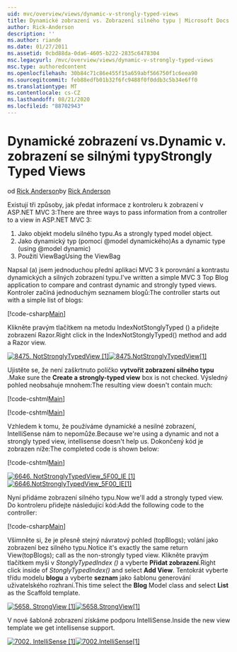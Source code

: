 ```yaml
---
uid: mvc/overview/views/dynamic-v-strongly-typed-views
title: Dynamické zobrazení vs. Zobrazení silného typu | Microsoft Docs
author: Rick-Anderson
description: ''
ms.author: riande
ms.date: 01/27/2011
ms.assetid: 0cbd88da-0da6-4605-b222-2835c6478304
msc.legacyurl: /mvc/overview/views/dynamic-v-strongly-typed-views
msc.type: authoredcontent
ms.openlocfilehash: 30b84c71c86e455f15a659abf566750f1c6eea90
ms.sourcegitcommit: feb88edfb01b32f6fc9488f0f0ddb3c5b34e6ff0
ms.translationtype: MT
ms.contentlocale: cs-CZ
ms.lasthandoff: 08/21/2020
ms.locfileid: "88702943"
---
```

# <a name="dynamic-v-strongly-typed-views"></a><span data-ttu-id="096a1-103">Dynamické zobrazení vs.</span><span class="sxs-lookup"><span data-stu-id="096a1-103">Dynamic v.</span></span> <span data-ttu-id="096a1-104">zobrazení se silnými typy</span><span class="sxs-lookup"><span data-stu-id="096a1-104">Strongly Typed Views</span></span>

<span data-ttu-id="096a1-105">od [Rick Anderson](https://twitter.com/RickAndMSFT)</span><span class="sxs-lookup"><span data-stu-id="096a1-105">by [Rick Anderson](https://twitter.com/RickAndMSFT)</span></span>

<span data-ttu-id="096a1-106">Existují tři způsoby, jak předat informace z kontroleru k zobrazení v ASP.NET MVC 3:</span><span class="sxs-lookup"><span data-stu-id="096a1-106">There are three ways to pass information from a controller to a view in ASP.NET MVC 3:</span></span>

1. <span data-ttu-id="096a1-107">Jako objekt modelu silného typu.</span><span class="sxs-lookup"><span data-stu-id="096a1-107">As a strongly typed model object.</span></span>
2. <span data-ttu-id="096a1-108">Jako dynamický typ (pomocí @model dynamického)</span><span class="sxs-lookup"><span data-stu-id="096a1-108">As a dynamic type (using @model dynamic)</span></span>
3. <span data-ttu-id="096a1-109">Použití ViewBag</span><span class="sxs-lookup"><span data-stu-id="096a1-109">Using the ViewBag</span></span>

<span data-ttu-id="096a1-110">Napsal (a) jsem jednoduchou přední aplikaci MVC 3 k porovnání a kontrastu dynamických a silných zobrazení typu.</span><span class="sxs-lookup"><span data-stu-id="096a1-110">I've written a simple MVC 3 Top Blog application to compare and contrast dynamic and strongly typed views.</span></span> <span data-ttu-id="096a1-111">Kontroler začíná jednoduchým seznamem blogů:</span><span class="sxs-lookup"><span data-stu-id="096a1-111">The controller starts out with a simple list of blogs:</span></span>

[!code-csharp[Main](dynamic-v-strongly-typed-views/samples/sample1.cs)]

<span data-ttu-id="096a1-112">Klikněte pravým tlačítkem na metodu IndexNotStonglyTyped () a přidejte zobrazení Razor.</span><span class="sxs-lookup"><span data-stu-id="096a1-112">Right click in the IndexNotStonglyTyped() method and add a Razor view.</span></span>

<span data-ttu-id="096a1-113">[![8475. NotStronglyTypedView [1]](dynamic-v-strongly-typed-views/_static/image2.png)](dynamic-v-strongly-typed-views/_static/image1.png)</span><span class="sxs-lookup"><span data-stu-id="096a1-113">[![8475.NotStronglyTypedView[1]](dynamic-v-strongly-typed-views/_static/image2.png)](dynamic-v-strongly-typed-views/_static/image1.png)</span></span>

<span data-ttu-id="096a1-114">Ujistěte se, že není zaškrtnuto políčko **vytvořit zobrazení silného typu** .</span><span class="sxs-lookup"><span data-stu-id="096a1-114">Make sure the **Create a strongly-typed view** box is not checked.</span></span> <span data-ttu-id="096a1-115">Výsledný pohled neobsahuje mnohem:</span><span class="sxs-lookup"><span data-stu-id="096a1-115">The resulting view doesn't contain much:</span></span>

[!code-cshtml[Main](dynamic-v-strongly-typed-views/samples/sample2.cshtml)]

[!code-cshtml[Main](dynamic-v-strongly-typed-views/samples/sample3.cshtml)]

<span data-ttu-id="096a1-116">Vzhledem k tomu, že používáme dynamické a nesilné zobrazení, IntelliSense nám to nepomůže.</span><span class="sxs-lookup"><span data-stu-id="096a1-116">Because we're using a dynamic and not a strongly typed view, intellisense doesn't help us.</span></span> <span data-ttu-id="096a1-117">Dokončený kód je zobrazen níže:</span><span class="sxs-lookup"><span data-stu-id="096a1-117">The completed code is shown below:</span></span>

[!code-cshtml[Main](dynamic-v-strongly-typed-views/samples/sample4.cshtml)]

<span data-ttu-id="096a1-118">[![6646. NotStronglyTypedView_5F00_IE [1]](dynamic-v-strongly-typed-views/_static/image4.png)](dynamic-v-strongly-typed-views/_static/image3.png)</span><span class="sxs-lookup"><span data-stu-id="096a1-118">[![6646.NotStronglyTypedView_5F00_IE[1]](dynamic-v-strongly-typed-views/_static/image4.png)](dynamic-v-strongly-typed-views/_static/image3.png)</span></span>

<span data-ttu-id="096a1-119">Nyní přidáme zobrazení silného typu.</span><span class="sxs-lookup"><span data-stu-id="096a1-119">Now we'll add a strongly typed view.</span></span> <span data-ttu-id="096a1-120">Do kontroleru přidejte následující kód:</span><span class="sxs-lookup"><span data-stu-id="096a1-120">Add the following code to the controller:</span></span>

[!code-csharp[Main](dynamic-v-strongly-typed-views/samples/sample5.cs)]

<span data-ttu-id="096a1-121">Všimněte si, že je přesně stejný návratový pohled (topBlogs); volání jako zobrazení bez silného typu.</span><span class="sxs-lookup"><span data-stu-id="096a1-121">Notice it's exactly the same return View(topBlogs); call as the non-strongly typed view.</span></span> <span data-ttu-id="096a1-122">Klikněte pravým tlačítkem myši v *StonglyTypedIndex ()* a vyberte **Přidat zobrazení**.</span><span class="sxs-lookup"><span data-stu-id="096a1-122">Right click inside of *StonglyTypedIndex()* and select **Add View**.</span></span> <span data-ttu-id="096a1-123">Tentokrát vyberte třídu modelu **blogu** a vyberte **seznam** jako šablonu generování uživatelského rozhraní.</span><span class="sxs-lookup"><span data-stu-id="096a1-123">This time select the **Blog** Model class and select **List** as the Scaffold template.</span></span>

<span data-ttu-id="096a1-124">[![5658. StrongView [1]](dynamic-v-strongly-typed-views/_static/image6.png)](dynamic-v-strongly-typed-views/_static/image5.png)</span><span class="sxs-lookup"><span data-stu-id="096a1-124">[![5658.StrongView[1]](dynamic-v-strongly-typed-views/_static/image6.png)](dynamic-v-strongly-typed-views/_static/image5.png)</span></span>

<span data-ttu-id="096a1-125">V nové šabloně zobrazení získáme podporu IntelliSense.</span><span class="sxs-lookup"><span data-stu-id="096a1-125">Inside the new view template we get intellisense support.</span></span>

<span data-ttu-id="096a1-126">[![7002. IntelliSense [1]](dynamic-v-strongly-typed-views/_static/image8.png)](dynamic-v-strongly-typed-views/_static/image7.png)</span><span class="sxs-lookup"><span data-stu-id="096a1-126">[![7002.IntelliSense[1]](dynamic-v-strongly-typed-views/_static/image8.png)](dynamic-v-strongly-typed-views/_static/image7.png)</span></span>
